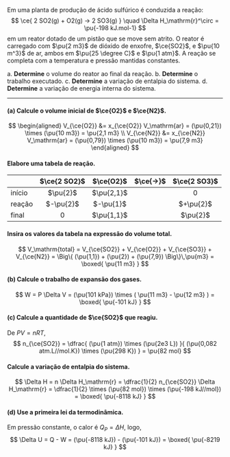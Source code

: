 Em uma planta de produção de ácido sulfúrico é conduzida a reação:
$$
    \ce{ 2 SO2(g) + O2(g) -> 2 SO3(g) }
    \quad
    \Delta H_\mathrm{r}^\circ = \pu{-198 kJ.mol-1}
$$
em um reator dotado de um pistão que se move sem atrito. O reator é carregado com $\pu{2 m3}$ de dióxido de enxofre, $\ce{SO2}$, e $\pu{10 m^3}$ de ar, ambos em $\pu{25 \degree C}$ e $\pu{1 atm}$. A reação se completa com a temperatura e pressão mantidas constantes. 

a. **Determine** o volume do reator ao final da reação.
b. **Determine** o trabalho executado.
c. **Determine** a variação de entalpia do sistema.
d. **Determine** a variação de energia interna do sistema.

---

#### **(a)** Calcule o volume inicial de $\ce{O2}$ e $\ce{N2}$.

$$
\begin{aligned}
    V_{\ce{O2}} 
        &= x_{\ce{O2}} V_\mathrm{ar} 
        = (\pu{0,21}) \times (\pu{10 m3})
        = \pu{2,1 m3} \\
    V_{\ce{N2}} 
        &= x_{\ce{N2}} V_\mathrm{ar} 
        = (\pu{0,79}) \times (\pu{10 m3})
        = \pu{7,9 m3}
\end{aligned}
$$

#### Elabore uma tabela de reação.

|        | $\ce{2 SO2}$ | $\ce{O2}$  | $\ce{->}$ | $\ce{2 SO3}$ |
| :----- | :----------: | :--------: | --------- | :----------: |
| início |   $\pu{2}$   | $\pu{2,1}$ |           |     $0$      |
| reação |  $-\pu{2}$   | $-\pu{1}$  |           |  $+\pu{2}$   |
| final  |     $0$      | $\pu{1,1}$ |           |   $\pu{2}$   |

#### Insira os valores da tabela na expressão do volume total.

$$
    V_\mathrm{total} 
        = V_{\ce{SO2}} + V_{\ce{O2}} + V_{\ce{SO3}} + V_{\ce{N2}}
        = \Big\{ (\pu{1,1}) + (\pu{2}) + (\pu{7,9}) \Big\}\,\pu{m3}
        = \boxed{ \pu{11 m3} }
$$

#### **(b)** Calcule o trabalho de expansão dos gases.

$$
    W 
        = P \Delta V 
        = (\pu{101 kPa}) \times ( \pu{11 m3} - \pu{12 m3} ) 
        = \boxed{ \pu{-101 kJ} }
$$

#### **(c)** Calcule a quantidade de $\ce{SO2}$ que reagiu.

De $PV = nRT$,
$$
    n_{\ce{SO2}} 
        = \dfrac{ (\pu{1 atm}) \times (\pu{2e3 L}) }{ (\pu{0,082 atm.L//mol.K}) \times (\pu{298 K}) }
        = \pu{82 mol}
$$

#### Calcule a variação de entalpia do sistema.

$$
    \Delta H 
        = n \Delta H_\mathrm{r} 
        = \dfrac{1}{2} n_{\ce{SO2}} \Delta H_\mathrm{r} 
        = \dfrac{1}{2} \times (\pu{82 mol}) \times (\pu{-198 kJ//mol})
        = \boxed{ \pu{-8118 kJ} }
$$

#### **(d)** Use a primeira lei da termodinâmica.

Em pressão constante, o calor é $Q_P = \Delta H$, logo,
$$
    \Delta U 
        = Q - W 
        = (\pu{-8118 kJ}) - (\pu{-101 kJ})
        = \boxed{ \pu{-8219 kJ} }
$$

